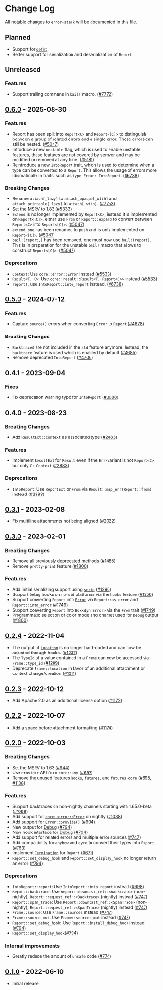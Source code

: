 # Change Log

All notable changes to `error-stack` will be documented in this file.

## Planned

- Support for [`defmt`](https://defmt.ferrous-systems.com)
- Better support for serialization and deserialization of `Report`

## Unreleased

### Features

- Support trailing commans in `bail!` macro. ([#7772](https://github.com/hashintel/hash/pull/7772))

## [0.6.0](https://github.com/hashintel/hash/tree/error-stack%400.6.0/libs/error-stack) - 2025-08-30

### Features

- Report has been split into `Report<C>` and `Report<[C]>` to distinguish between a group of related errors and a single error. These errors can still be nested. ([#5047](https://github.com/hashintel/hash/pull/5047))
- Introduce a new `unstable` flag, which is used to enable unstable features, these features are not covered by semver and may be modified or removed at any time. ([#5181](https://github.com/hashintel/hash/pull/5181))
- Reintroduce a new `IntoReport` trait, which is used to determine when a type can be converted to a `Report`. This allows the usage of errors more idiomatically in traits, such as `type Error: IntoReport`. ([#6738](https://github.com/hashintel/hash/pull/6738))

### Breaking Changes

- Rename `attach[_lazy]` to `attach_opaque[_with]` and `attach_printable[_lazy]` to `attach[_with]`. ([#7753](https://github.com/hashintel/hash/pull/7753))
- Set the MSRV to 1.83 ([#5333](https://github.com/hashintel/hash/pull/5333))
- `Extend` is no longer implemented by `Report<C>`, instead it is implemented on `Report<[C]>`, either use `From` or `Report::expand` to convert between `Report<C>` into `Report<[C]>`. ([#5047](https://github.com/hashintel/hash/pull/5047))
- `extend_one` has been renamed to `push` and is only implemented on `Report<[C]>`. ([#5047](https://github.com/hashintel/hash/pull/5047))
- `bail!(report,)` has been removed, one must now use `bail!(report)`. This is in preparation for the unstable `bail!` macro that allows to construct `Report<[C]>`. ([#5047](https://github.com/hashintel/hash/pull/5047))

### Deprecations

- `Context`: Use `core::error::Error` instead ([#5533](https://github.com/hashintel/hash/pull/5533))
- `Result<T, C>`: Use `core::result::Result<T, Report<C>>` instead ([#5533](https://github.com/hashintel/hash/pull/5533))
- `report!`, use `IntoReport::into_report` instead. ([#6738](https://github.com/hashintel/hash/pull/6738))

## [0.5.0](https://github.com/hashintel/hash/tree/error-stack%400.5.0/libs/error-stack) - 2024-07-12

### Features

- Capture `source()` errors when converting `Error` to `Report` ([#4678](https://github.com/hashintel/hash/pull/4678))

### Breaking Changes

- `Backtrace`s are not included in the `std` feature anymore. Instead, the `backtrace` feature is used which is enabled by default ([#4685](https://github.com/hashintel/hash/pull/4685))
- Remove deprecated `IntoReport` ([#4706](https://github.com/hashintel/hash/pull/4706))

## [0.4.1](https://github.com/hashintel/hash/tree/error-stack%400.4.1/libs/error-stack) - 2023-09-04

### Fixes

- Fix deprecation warning typo for `IntoReport` ([#3088](https://github.com/hashintel/hash/pull/3088))

## [0.4.0](https://github.com/hashintel/hash/tree/error-stack%400.4.0/libs/error-stack) - 2023-08-23

### Breaking Changes

- Add `ResultExt::Context` as associated type ([#2883](https://github.com/hashintel/hash/pull/2883))

### Features

- Implement `ResultExt` for `Result` even if the `Err`-variant is not `Report<C>` but only `C: Context` ([#2883](https://github.com/hashintel/hash/pull/2883))

### Deprecations

- `IntoReport`: Use `ReportExt` or `From` via `Result::map_err(Report::from)` instead ([#2883](https://github.com/hashintel/hash/pull/2883))

## [0.3.1](https://github.com/hashintel/hash/tree/error-stack%400.3.1/libs/error-stack) - 2023-02-08

- Fix multiline attachments not being aligned ([#2022](https://github.com/hashintel/hash/pull/2022))

## [0.3.0](https://github.com/hashintel/hash/tree/error-stack%400.3.0/libs/error-stack) - 2023-02-01

### Breaking Changes

- Remove all previously deprecated methods ([#1485](https://github.com/hashintel/hash/pull/1485))
- Remove `pretty-print` feature ([#1800](https://github.com/hashintel/hash/pull/1800))

### Features

- Add initial serializing support using [`serde`](https://serde.rs) ([#1290](https://github.com/hashintel/hash/pull/1290))
- Support `Debug` hooks on `no-std` platforms via the `hooks` feature ([#1556](https://github.com/hashintel/hash/pull/1556))
- Support converting `Report` into [`Error`](https://doc.rust-lang.org/core/error/trait.Error.html) via `Report::as_error` and `Report::into_error` ([#1749](https://github.com/hashintel/hash/pull/1749))
- Support converting `Report` into `Box<dyn Error>` via the `From` trait ([#1749](https://github.com/hashintel/hash/pull/1749))
- Programmatic selection of color mode and charset used for `Debug` output ([#1800](https://github.com/hashintel/hash/pull/1800))

## [0.2.4](https://github.com/hashintel/hash/tree/error-stack%400.2.4/packages/libs/error-stack) - 2022-11-04

- The output of [`Location`](https://doc.rust-lang.org/std/panic/struct.Location.html) is no longer hard-coded and can now be adjusted through hooks. ([#1237](https://github.com/hashintel/hash/pull/1237))
- The `TypeId` of a value contained in a `Frame` can now be accessed via `Frame::type_id` ([#1289](https://github.com/hashintel/hash/pull/1289))
- Deprecate `Frame::location` in favor of an additional attachment on context change/creation ([#1311](https://github.com/hashintel/hash/pull/1311))

## [0.2.3](https://github.com/hashintel/hash/tree/error-stack%400.2.3/packages/libs/error-stack) - 2022-10-12

- Add Apache 2.0 as an additional license option ([#1172](https://github.com/hashintel/hash/pull/1172))

## [0.2.2](https://github.com/hashintel/hash/tree/error-stack%400.2.2/packages/libs/error-stack) - 2022-10-07

- Add a space before attachment formatting ([#1174](https://github.com/hashintel/hash/pull/1174))

## [0.2.0](https://github.com/hashintel/hash/tree/error-stack%400.2.0/packages/libs/error-stack) - 2022-10-03

### Breaking Changes

- Set the MSRV to 1.63 ([#944](https://github.com/hashintel/hash/pull/944))
- Use `Provider` API from `core::any` ([#697](https://github.com/hashintel/hash/pull/697))
- Remove the unused features `hooks`, `futures`, and `futures-core` ([#695](https://github.com/hashintel/hash/pull/695), [#1138](https://github.com/hashintel/hash/pull/1138))

### Features

- Support backtraces on non-nightly channels starting with 1.65.0-beta ([#1098](https://github.com/hashintel/hash/pull/1098))
- Add support for [`core::error::Error`](https://doc.rust-lang.org/nightly/core/error/trait.Error.html) on nightly ([#1038](https://github.com/hashintel/hash/pull/1038))
- Add support for [`Error::provide()`](https://doc.rust-lang.org/nightly/core/error/trait.Error.html#method.provide) ([#904](https://github.com/hashintel/hash/pull/904))
- New output for [Debug](https://doc.rust-lang.org/nightly/core/fmt/trait.Debug.html) ([#794](https://github.com/hashintel/hash/pull/794))
- New hook interface for [Debug](https://doc.rust-lang.org/nightly/core/fmt/trait.Debug.html) ([#794](https://github.com/hashintel/hash/pull/794))
- Add support for related errors and multiple error sources ([#747](https://github.com/hashintel/hash/pull/747))
- Add compatibility for `anyhow` and `eyre` to convert their types into `Report` ([#763](https://github.com/hashintel/hash/pull/763))
- Implement [`Termination`](https://doc.rust-lang.org/stable/std/process/trait.Termination.html) for `Report` ([#671](https://github.com/hashintel/hash/pull/671))
- `Report::set_debug_hook` and `Report::set_display_hook` no longer return an error ([#794](https://github.com/hashintel/hash/pull/794))

### Deprecations

- `IntoReport::report`: Use `IntoReport::into_report` instead ([#698](https://github.com/hashintel/hash/pull/698))
- `Report::backtrace`: Use `Report::downcast_ref::<Backtrace>` (non-nightly), `Report::request_ref::<Backtrace>` (nightly) instead ([#747](https://github.com/hashintel/hash/pull/747))
- `Report::span_trace`: Use `Report::downcast_ref::<SpanTrace>` (non-nightly), `Report::request_ref::<SpanTrace>` (nightly) instead ([#747](https://github.com/hashintel/hash/pull/747))
- `Frame::source`: Use `Frame::sources` instead ([#747](https://github.com/hashintel/hash/pull/747))
- `Frame::source_mut`: Use `Frame::sources_mut` instead ([#747](https://github.com/hashintel/hash/pull/747))
- `Report::set_debug_hook`: Use `Report::install_debug_hook` instead ([#794](https://github.com/hashintel/hash/pull/794))
- `Report::set_display_hook`([#794](https://github.com/hashintel/hash/pull/794))

### Internal improvements

- Greatly reduce the amount of `unsafe` code ([#774](https://github.com/hashintel/hash/pull/774))

## [0.1.0](https://github.com/hashintel/hash/tree/error-stack%400.1.0/packages/libs/error-stack) - 2022-06-10

- Initial release
